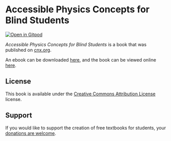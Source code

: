 # Accessible Physics Concepts for Blind Students

[![Open in Gitpod](https://gitpod.io/button/open-in-gitpod.svg)](https://gitpod.io/from-referrer/)

_Accessible Physics Concepts for Blind Students_ is a book that was published on [cnx.org](https://cnx.org/).

An ebook can be downloaded [here](https://github.com/cnx-user-books/cnxbook-accessible-physics-concepts-for-blind-students/releases/latest), and the book can be viewed online [here](https://github.com/cnx-user-books/cnxbook-accessible-physics-concepts-for-blind-students/releases/latest).

## License
This book is available under the [Creative Commons Attribution License](./LICENSE) license.

## Support
If you would like to support the creation of free textbooks for students, your [donations are welcome](https://riceconnect.rice.edu/donation/support-openstax-banner).
